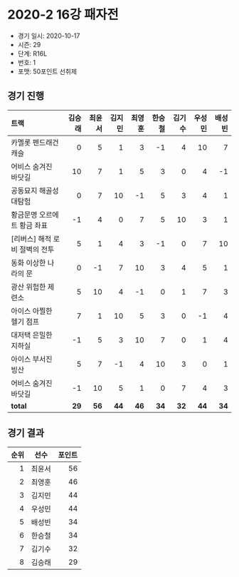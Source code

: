 # 2020-2 16강 패자전

- 경기 일시: 2020-10-17
- 시즌: 29
- 단계: R16L
- 번호: 1
- 포맷: 50포인트 선취제





## 경기 진행

| 트랙 | 김승래 | 최윤서 | 김지민 | 최영훈 | 한승철 | 김기수 | 우성민 | 배성빈 |
|:---|---:|---:|---:|---:|---:|---:|---:|---:|
| 카멜롯 펜드래건 캐슬 | 0 | 5 | 1 | 3 | -1 | 4 | 10 | 7 |
| 어비스 숨겨진 바닷길 | 10 | 7 | 1 | 5 | 3 | 0 | 4 | -1 |
| 공동묘지 해골성 대탐험 | 0 | 7 | 10 | -1 | 5 | 3 | 4 | 1 |
| 황금문명 오르에트 황금 좌표 | -1 | 4 | 0 | 7 | 5 | 10 | 3 | 1 |
| [리버스] 해적 로비 절벽의 전투 | 5 | 1 | 4 | 3 | -1 | 0 | 7 | 10 |
| 동화 이상한 나라의 문 | 0 | -1 | 7 | 10 | 3 | 4 | 5 | 1 |
| 광산 위험한 제련소 | 5 | 10 | 4 | -1 | 0 | 1 | 7 | 3 |
| 아이스 아찔한 헬기 점프 | 7 | 1 | 10 | 5 | 3 | 0 | -1 | 4 |
| 대저택 은밀한 지하실 | -1 | 5 | 3 | 10 | 7 | 0 | 1 | 4 |
| 아이스 부서진 빙산 | 5 | 7 | -1 | 4 | 10 | 3 | 0 | 1 |
| 어비스 숨겨진 바닷길 | -1 | 10 | 5 | 1 | 0 | 7 | 4 | 3 |
| __total__ | __29__ | __56__ | __44__ | __46__ | __34__ | __32__ | __44__ | __34__ |




## 경기 결과

| 순위 | 선수 | 포인트 |
|---:|:---:|---:|
| 1 | 최윤서 | 56 |
| 2 | 최영훈 | 46 |
| 3 | 김지민 | 44 |
| 4 | 우성민 | 44 |
| 5 | 배성빈 | 34 |
| 6 | 한승철 | 34 |
| 7 | 김기수 | 32 |
| 8 | 김승래 | 29 |


